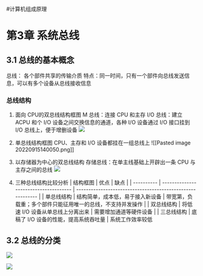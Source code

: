 #计算机组成原理

# 第3章 系统总线
## 3.1 总线的基本概念
总线： 各个部件共享的传输介质
特点：同一时间，只有一个部件向总线发送信息，可以有多个设备从总线接收信息
### 总线结构
1. 面向 CPU的双总线结构框图
M 总线：连接 CPU 和主存
I/O 总线：建立 ACPU 和个 I/O 设备之间交换信息的通道，各种 I/O 设备通过 I/O 接口挂到 I/O 
        总线上，便于增删设备
![](https://raw.githubusercontent.com/Anlieh/PicBucket/master/20220915142137.png)

2. 单总线结构框图
CPU、主存和 I/O 设备都挂在一组总线上
![[Pasted image 20220915140050.png]]

3. 以存储器为中心的双总线结构
存储总线：在单主线基础上开辟出一条 CPU 与主存之间的总线
![](https://raw.githubusercontent.com/Anlieh/PicBucket/master/20220915140943.png)

4. 三种总线结构比较分析
| 结构框图   | 优点                                  | 缺点                                                       |
| ---------- | ------------------------------------- | ---------------------------------------------------------- |
| 单总线结构 | 结构简单，成本低，易于接入新设备      | 带宽第，负载重；多个部件只能征用唯一的总线，不支持并发操作 |
| 双总线结构 | 将低速 I/O 设备从单总线上分离出来     | 需要增加通道等硬件设备                                     |
| 三总线结构 | 底稿了 I/O 设备的性能，提高系统吞吐量 | 系统工作效率较低

## 3.2 总线的分类

![](https://raw.githubusercontent.com/Anlieh/PicBucket/master/20220915143336.png)

![](https://raw.githubusercontent.com/Anlieh/PicBucket/master/20220915143409.png)


